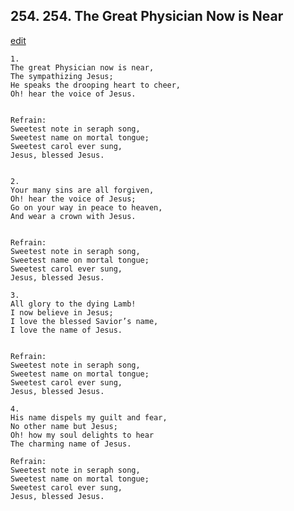 
## 254.  254. The Great Physician Now is Near
[edit](https://docs.google.com/document/d/1oW73gO1PT6UV8mL%2DVrMYzM2s4FwGl1O1/edit?mode=html)






    1.
    The great Physician now is near,
    The sympathizing Jesus;
    He speaks the drooping heart to cheer,
    Oh! hear the voice of Jesus.


    Refrain:
    Sweetest note in seraph song,
    Sweetest name on mortal tongue;
    Sweetest carol ever sung,
    Jesus, blessed Jesus.


    2.
    Your many sins are all forgiven,
    Oh! hear the voice of Jesus;
    Go on your way in peace to heaven,
    And wear a crown with Jesus.


    Refrain:
    Sweetest note in seraph song,
    Sweetest name on mortal tongue;
    Sweetest carol ever sung,
    Jesus, blessed Jesus.

    3.
    All glory to the dying Lamb!
    I now believe in Jesus;
    I love the blessed Savior’s name,
    I love the name of Jesus.


    Refrain:
    Sweetest note in seraph song,
    Sweetest name on mortal tongue;
    Sweetest carol ever sung,
    Jesus, blessed Jesus.

    4.
    His name dispels my guilt and fear,
    No other name but Jesus;
    Oh! how my soul delights to hear
    The charming name of Jesus.

    Refrain:
    Sweetest note in seraph song,
    Sweetest name on mortal tongue;
    Sweetest carol ever sung,
    Jesus, blessed Jesus.

